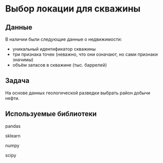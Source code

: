 # Выбор локации для скважины

## Данные
В наличии были следующие данные о недвижимости: 
* уникальный идентификатор скважины
* три признака точек (неважно, что они означают, но сами признаки значимы)
* объём запасов в скважине (тыс. баррелей)

## Задача
На основе данных геологической разведки выбрать район добычи нефти.

## Используемые библиотеки
pandas

sklearn 

numpy

scipy
